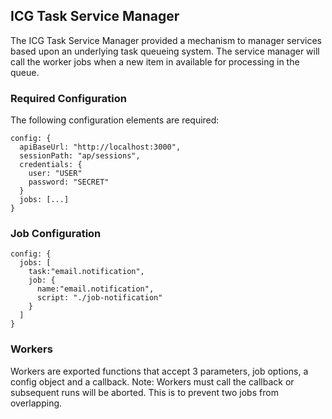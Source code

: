 ## ICG Task Service Manager

The ICG Task Service Manager provided a mechanism to manager services based upon an underlying task queueing system.  The service manager will call the worker jobs when a new item in available for processing in the queue.

### Required Configuration

The following configuration elements are required:

    config: {
      apiBaseUrl: "http://localhost:3000",
      sessionPath: "ap/sessions",
      credentials: {
        user: "USER"
        password: "SECRET"
      }
      jobs: [...]
    }


### Job Configuration


    config: {
      jobs: [
        task:"email.notification",
        job: {
          name:"email.notification",
          script: "./job-notification"
        }
      ]
    }


### Workers

Workers are exported functions that accept 3 parameters, job options, a config object and a callback.  Note:  Workers must call the callback or subsequent runs will be aborted.  This is to prevent two jobs from overlapping.
